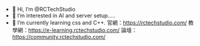 - 👋 Hi, I’m @RCTechStudio
- 👀 I’m interested in AI and server setup.....
- 🌱 I’m currently learning css and C++.
官網：https://rctechstudio.com/
教學網：https://e-learning.rctechstudio.com/
論壇：https://community.rctechstudio.com/

<!---
RCTechStudio/RCTechStudio is a ✨ special ✨ repository because its `README.md` (this file) appears on your GitHub profile.
You can click the Preview link to take a look at your changes.
--->
